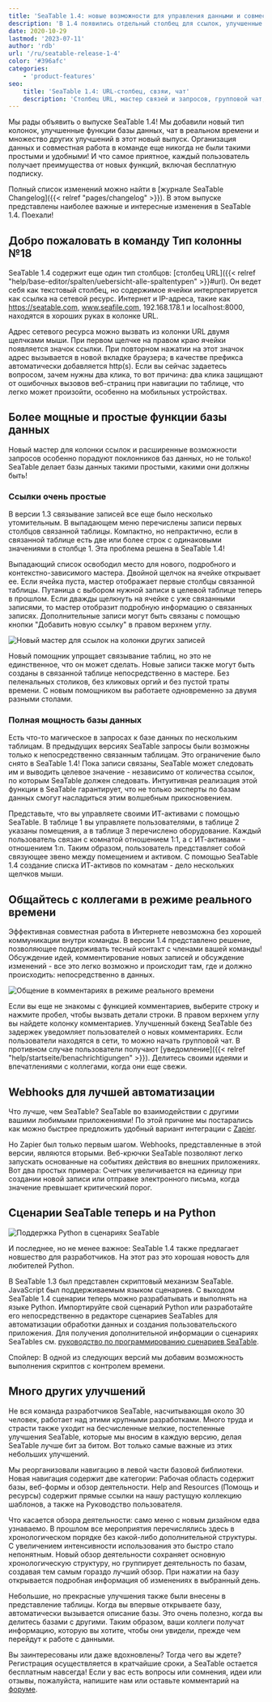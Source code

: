 ```yaml
---
title: 'SeaTable 1.4: новые возможности для управления данными и совместной работы в режиме онлайн - SeaTable'
description: 'В 1.4 появились отдельный столбец для ссылок, улучшенные мастера создания и просмотра связей, возможность запросов по нескольким таблицам, групповой онлайн-чат, вебхуки для интеграций, поддержка Python-скриптов и новая навигация. Всё для гибкой командной работы с данными.'
date: 2020-10-29
lastmod: '2023-07-11'
author: 'rdb'
url: '/ru/seatable-release-1-4'
color: '#396afc'
categories:
    - 'product-features'
seo:
    title: 'SeaTable 1.4: URL-столбец, свзяи, чат'
    description: 'Столбец URL, мастер связей и запросов, групповой чат, webhook и поддержка Python – основные новинки SeaTable 1.4!'
---
```


Мы рады объявить о выпуске SeaTable 1.4! Мы добавили новый тип колонок, улучшенные функции базы данных, чат в реальном времени и множество других улучшений в этот новый выпуск. Организация данных и совместная работа в команде еще никогда не были такими простыми и удобными! И что самое приятное, каждый пользователь получает преимущества от новых функций, включая бесплатную подписку.

Полный список изменений можно найти в [журнале SeaTable Changelog]({{< relref "pages/changelog" >}}). В этом выпуске представлены наиболее важные и интересные изменения в SeaTable 1.4. Поехали!

## Добро пожаловать в команду Тип колонны №18

SeaTable 1.4 содержит еще один тип столбцов: [столбец URL]({{< relref "help/base-editor/spalten/uebersicht-alle-spaltentypen" >}}#url). Он ведет себя как текстовый столбец, но содержимое ячейки интерпретируется как ссылка на сетевой ресурс. Интернет и IP-адреса, такие как https://seatable.com, www.seafile.com, 192.168.178.1 и localhost:8000, находятся в хороших руках в колонке URL.

Адрес сетевого ресурса можно вызвать из колонки URL двумя щелчками мыши. При первом щелчке на правом краю ячейки появляется значок ссылки. При повторном нажатии на этот значок адрес вызывается в новой вкладке браузера; в качестве префикса автоматически добавляется http(s). Если вы сейчас задаетесь вопросом, зачем нужны два клика, то вот причина: два клика защищают от ошибочных вызовов веб-страниц при навигации по таблице, что легко может произойти, особенно на мобильных устройствах.

## Более мощные и простые функции базы данных

Новый мастер для колонки ссылок и расширенные возможности запросов особенно порадуют поклонников баз данных, но не только! SeaTable делает базы данных такими простыми, какими они должны быть!

### Ссылки очень простые

В версии 1.3 связывание записей все еще было несколько утомительным. В выпадающем меню перечислены записи первых столбцов связанной таблицы. Компактно, но непрактично, если в связанной таблице есть две или более строк с одинаковыми значениями в столбце 1. Эта проблема решена в SeaTable 1.4!

Выпадающий список освободил место для нового, подробного и контекстно-зависимого мастера. Двойной щелчок на ячейке открывает ее. Если ячейка пуста, мастер отображает первые столбцы связанной таблицы. Путаница с выбором нужной записи в целевой таблице теперь в прошлом. Если дважды щелкнуть на ячейке с уже связанными записями, то мастер отобразит подробную информацию о связанных записях. Дополнительные записи могут быть связаны с помощью кнопки "Добавить новую ссылку" в правом верхнем углу.

![Новый мастер для ссылок на колонки других записей](linking-dialog.png)

Новый помощник упрощает связывание таблиц, но это не единственное, что он может сделать. Новые записи также могут быть созданы в связанной таблице непосредственно в мастере. Без пеленальных столиков, без кликовых оргий и без пустой траты времени. С новым помощником вы работаете одновременно за двумя разными столами.

### Полная мощность базы данных

Есть что-то магическое в запросах к базе данных по нескольким таблицам. В предыдущих версиях SeaTable запросы были возможны только к непосредственно связанным таблицам. Это ограничение было снято в SeaTable 1.4! Пока записи связаны, SeaTable может следовать им и выводить целевое значение - независимо от количества ссылок, по которым SeaTable должен следовать. Интуитивная реализация этой функции в SeaTable гарантирует, что не только эксперты по базам данных смогут насладиться этим волшебным прикосновением.

Представьте, что вы управляете своими ИТ-активами с помощью SeaTable. В таблице 1 вы управляете пользователями, в таблице 2 указаны помещения, а в таблице 3 перечислено оборудование. Каждый пользователь связан с комнатой отношением 1:1, а с ИТ-активами - отношением 1:n. Таким образом, пользователь представляет собой связующее звено между помещением и активом. С помощью SeaTable 1.4 создание списка ИТ-активов по комнатам - дело нескольких щелчков мыши.

## Общайтесь с коллегами в режиме реального времени

Эффективная совместная работа в Интернете невозможна без хорошей коммуникации внутри команды. В версии 1.4 представлено решение, позволяющее поддерживать тесный контакт с членами вашей команды! Обсуждение идей, комментирование новых записей и обсуждение изменений - все это легко возможно и происходит там, где и должно происходить: непосредственно в данных.

![Общение в комментариях в режиме реального времени](comment-chat.png)

Если вы еще не знакомы с функцией комментариев, выберите строку и нажмите пробел, чтобы вызвать детали строки. В правом верхнем углу вы найдете колонку комментариев. Улучшенный бэкенд SeaTable без задержек уведомляет пользователей о новых комментариях. Если пользователи находятся в сети, то можно начать групповой чат. В противном случае пользователи получают [уведомление]({{< relref "help/startseite/benachrichtigungen" >}}). Делитесь своими идеями и впечатлениями с коллегами, когда они еще свежи.

## Webhooks для лучшей автоматизации

Что лучше, чем SeaTable? SeaTable во взаимодействии с другими вашими любимыми приложениями! По этой причине мы постарались как можно быстрее предложить удобный вариант интеграции с [Zapier](https://zapier.com/apps/seatable/integrations).

Но Zapier был только первым шагом. Webhooks, представленные в этой версии, являются вторыми. Веб-крючки SeaTable позволяют легко запускать основанные на событиях действия во внешних приложениях. Вот два простых примера: Счетчик увеличивается на единицу при создании новой записи или отправке электронного письма, когда значение превышает критический порог.

## Сценарии SeaTable теперь и на Python

![Поддержка Python в сценариях SeaTable](python.png)

И последнее, но не менее важное: SeaTable 1.4 также предлагает новшество для разработчиков. На этот раз это хорошая новость для любителей Python.

В SeaTable 1.3 был представлен скриптовый механизм SeaTable. JavaScript был поддерживаемым языком сценариев. С выходом SeaTable 1.4 сценарии теперь можно разрабатывать и выполнять на языке Python. Импортируйте свой сценарий Python или разработайте его непосредственно в редакторе сценариев SeaTables для автоматизации обработки данных и создания пользовательского приложения. Для получения дополнительной информации о сценариях SeaTables см. [руководство по программированию сценариев SeaTable](https://developer.seatable.com/scripts/).

Спойлер: В одной из следующих версий мы добавим возможность выполнения скриптов с контролем времени.

## Много других улучшений

Не вся команда разработчиков SeaTable, насчитывающая около 30 человек, работает над этими крупными разработками. Много труда и страсти также уходит на бесчисленные мелкие, постепенные улучшения SeaTable, которые мы вносим в каждую версию, делая SeaTable лучше бит за битом. Вот только самые важные из этих небольших улучшений.

Мы реорганизовали навигацию в левой части базовой библиотеки. Новая навигация содержит две категории: Рабочая область содержит базы, веб-формы и обзор деятельности. Help and Resources (Помощь и ресурсы) содержит прямые ссылки на нашу растущую коллекцию шаблонов, а также на Руководство пользователя.

Что касается обзора деятельности: само меню с новым дизайном едва узнаваемо. В прошлом все мероприятия перечислялись здесь в хронологическом порядке без какой-либо дополнительной структуры. С увеличением интенсивности использования это быстро стало непонятным. Новый обзор деятельности сохраняет основную хронологическую структуру, но группирует деятельность по базам, создавая тем самым гораздо лучший обзор. При нажатии на базу открывается подробная информация об изменениях в выбранный день.

Небольшие, но прекрасные улучшения также были внесены в представление таблицы. Когда вы впервые открываете базу, автоматически вызывается описание базы. Это очень полезно, когда вы делитесь базами с другими. Таким образом, ваши коллеги получат информацию, которую вы хотите, чтобы они увидели, прежде чем перейдут к работе с данными.

Вы заинтересованы или даже вдохновлены? Тогда чего вы ждете? Регистрация осуществляется в кратчайшие сроки, а SeaTable остается бесплатным навсегда! Если у вас есть вопросы или сомнения, идеи или отзывы, пожалуйста, напишите нам или оставьте комментарий на [форуме](https://forum.seatable.com).
